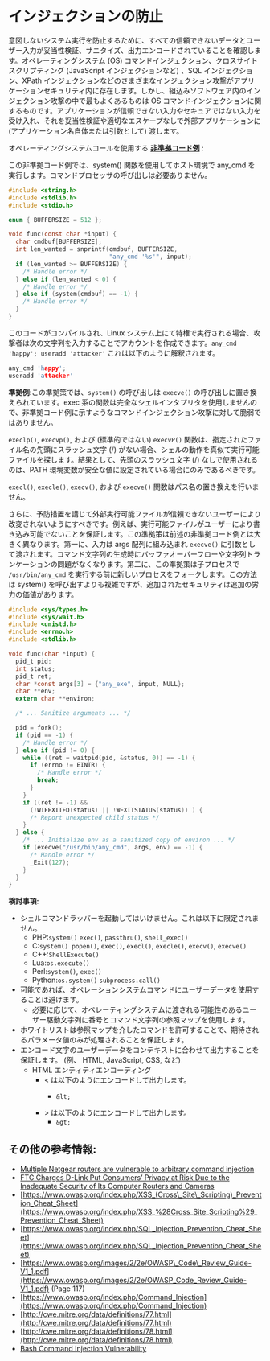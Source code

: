 # インジェクションの防止

意図しないシステム実行を防止するために、すべての信頼できないデータとユーザー入力が妥当性検証、サニタイズ、出力エンコードされていることを確認します。オペレーティングシステム (OS) コマンドインジェクション、クロスサイトスクリプティング (JavaScript インジェクションなど) 、SQL インジェクション、XPath インジェクションなどのさまざまなインジェクション攻撃がアプリケーションセキュリティ内に存在します。しかし、組込みソフトウェア内のインジェクション攻撃の中で最もよくあるものは OS コマンドインジェクションに関するものです。アプリケーションが信頼できない入力やセキュアではない入力を受け入れ、それを妥当性検証や適切なエスケープなしで外部アプリケーションに (アプリケーション名自体または引数として) 渡します。

オペレーティングシステムコールを使用する [**非準拠コード例**](https://www.securecoding.cert.org/confluence/pages/viewpage.action?pageId=2130132) :

この非準拠コード例では、system() 関数を使用してホスト環境で any_cmd を実行します。コマンドプロセッサの呼び出しは必要ありません。

```c
#include <string.h>
#include <stdlib.h>
#include <stdio.h>

enum { BUFFERSIZE = 512 };

void func(const char *input) {
  char cmdbuf[BUFFERSIZE];
  int len_wanted = snprintf(cmdbuf, BUFFERSIZE,
                            "any_cmd '%s'", input);
  if (len_wanted >= BUFFERSIZE) {
    /* Handle error */
  } else if (len_wanted < 0) {
    /* Handle error */
  } else if (system(cmdbuf) == -1) {
    /* Handle error */
  }
}
```

このコードがコンパイルされ、Linux システム上にて特権で実行される場合、攻撃者は次の文字列を入力することでアカウントを作成できます。`any_cmd 'happy'; useradd 'attacker'` これは以下のように解釈されます。

```c
any_cmd 'happy';
useradd 'attacker'
```

**準拠例**:この準拠策では、`system()` の呼び出しは `execve()` の呼び出しに置き換えられています。exec 系の関数は完全なシェルインタプリタを使用しませんので、非準拠コード例に示すようなコマンドインジェクション攻撃に対して脆弱ではありません。

`execlp()`, `execvp()`, および (標準的ではない) `execvP()` 関数は、指定されたファイル名の先頭にスラッシュ文字 (/) がない場合、シェルの動作を真似て実行可能ファイルを探します。結果として、先頭のスラッシュ文字 (/) なしで使用されるのは、PATH 環境変数が安全な値に設定されている場合にのみであるべきです。

`execl()`, `execle()`, `execv()`, および `execve()` 関数はパス名の置き換えを行いません。

さらに、予防措置を講じて外部実行可能ファイルが信頼できないユーザーにより改変されないようにすべきです。例えば、実行可能ファイルがユーザーにより書き込み可能でないことを保証します。この準拠策は前述の非準拠コード例とは大きく異なります。第一に、入力は args 配列に組み込まれ `execve()` に引数として渡されます。コマンド文字列の生成時にバッファオーバーフローや文字列トランケーションの問題がなくなります。第二に、この準拠策は子プロセスで `/usr/bin/any_cmd` を実行する前に新しいプロセスをフォークします。この方法は system() を呼び出すよりも複雑ですが、追加されたセキュリティは追加の労力の価値があります。

```c
#include <sys/types.h>
#include <sys/wait.h>
#include <unistd.h>
#include <errno.h>
#include <stdlib.h>

void func(char *input) {
  pid_t pid;
  int status;
  pid_t ret;
  char *const args[3] = {"any_exe", input, NULL};
  char **env;
  extern char **environ;

  /* ... Sanitize arguments ... */

  pid = fork();
  if (pid == -1) {
    /* Handle error */
  } else if (pid != 0) {
    while ((ret = waitpid(pid, &status, 0)) == -1) {
      if (errno != EINTR) {
        /* Handle error */
        break;
      }
    }
    if ((ret != -1) &&
      (!WIFEXITED(status) || !WEXITSTATUS(status)) ) {
      /* Report unexpected child status */
    }
  } else {
    /* ... Initialize env as a sanitized copy of environ ... */
    if (execve("/usr/bin/any_cmd", args, env) == -1) {
      /* Handle error */
      _Exit(127);
    }
  }
}
```

**検討事項:**

* シェルコマンドラッパーを起動してはいけません。これは以下に限定されません。
  * PHP:`system()` `exec()`, `passthru()`, `shell_exec()`
  * C:`system() popen()`, `exec()`, `execl()`, `execle()`, `execv()`, `execve()`
  * C++:`ShellExecute()` 
  * Lua:`os.execute()`
  * Perl:`system()`, `exec()`
  * Python:`os.system()` `subprocess.call()`
* 可能であれば、オペレーションシステムコマンドにユーザーデータを使用することは避けます。
  * 必要に応じて、オペレーティングシステムに渡される可能性のあるユーザー駆動文字列に番号とコマンド文字列の参照マップを使用します。
* ホワイトリストは参照マップを介したコマンドを許可することで、期待されるパラメータ値のみが処理されることを保証します。
* エンコード文字のユーザーデータをコンテキストに合わせて出力することを保証します。 (例、 HTML, JavaScript, CSS, など)
  * HTML エンティティエンコーディング
    * &lt; は以下のようにエンコードして出力します。
      * ```text
        &lt;
        ```
    * &gt; は以下のようにエンコードして出力します。
      * `&gt;`

## その他の参考情報: <a id="additional-references"></a>

* [Multiple Netgear routers are vulnerable to arbitrary command injection](https://www.kb.cert.org/vuls/id/582384)
* [FTC Charges D-Link Put Consumers’ Privacy at Risk Due to the Inadequate Security of Its Computer Routers and Cameras](https://www.ftc.gov/news-events/press-releases/2017/01/ftc-charges-d-link-put-consumers-privacy-risk-due-inadequate)
* [https://www.owasp.org/index.php/XSS_(Cross\_Site\_Scripting)_Prevention_Cheat_Sheet](https://www.owasp.org/index.php/XSS_%28Cross_Site_Scripting%29_Prevention_Cheat_Sheet)
* [https://www.owasp.org/index.php/SQL_Injection_Prevention_Cheat_Sheet](https://www.owasp.org/index.php/SQL_Injection_Prevention_Cheat_Sheet)
* [https://www.owasp.org/images/2/2e/OWASP\_Code\_Review_Guide-V1_1.pdf](https://www.owasp.org/images/2/2e/OWASP_Code_Review_Guide-V1_1.pdf) (Page 117)
* [https://www.owasp.org/index.php/Command_Injection](https://www.owasp.org/index.php/Command_Injection)
* [http://cwe.mitre.org/data/definitions/77.html](http://cwe.mitre.org/data/definitions/77.html)
* [http://cwe.mitre.org/data/definitions/78.html](http://cwe.mitre.org/data/definitions/78.html)
* [Bash Command Injection Vulnerability](https://ics-cert.us-cert.gov/advisories/ICSA-14-269-01A)
